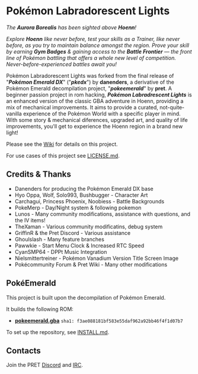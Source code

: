 # Pokémon Labradorescent Lights

_The **Aurora Borealis** has been sighted above **Hoenn**!_

_Explore **Hoenn** like never before, test your skills as a Trainer, like never before, as you try to maintain balance amongst the region. Prove your skill by earning **Gym Badges** & gaining access to the **Battle Frontier** — the front line of Pokémon battling that offers a whole new level of competition. Never-before-experienced battles await you!_

Pokémon Labradorescent Lights was forked from the final release of "_**Pokémon Emerald DX**_" ("_**pkedx**_") by **danenders**, a derivative of the Pokémon Emerald decompilation project, "_**pokeemerald**_" by **pret**.
A beginner passion project in rom hacking, _**Pokémon Labradrescent Lights**_ is an enhanced version of the classic GBA adventure in Hoenn, providing a mix of mechanical improvements. It aims to provide a curated, not-quite-vanilla experience of the Pokémon World with a specific player in mind. With some story & mechanical diferences, upgraded art, and quality of life improvements, you'll get to experience the Hoenn region in a brand new light!

Please see the [Wiki](https://github.com/HashtagMarky/Labradorescent-Lights/wiki) for details on this project.

For use cases of this project see [LICENSE.md](LICENSE.md).

## Credits & Thanks

* Danenders for producing the Pokémon Emerald DX base
* Hyo Oppa, Wolf, Solo993, Bushbugger - Character Art
* Carchagui, Princess Phoenix, Noobiess - Battle Backgrounds
* PokeMerp - Day/Night system & following pokemon
* Lunos - Many community modifications, assistance with questions, and the IV items!
* TheXaman - Various community modificatins, debug system
* GriffinR & the Pret Discord - Various assistance
* Ghoulslash - Many feature branches
* Pawwkie - Start Menu Clock & Increased RTC Speed
* CyanSMP64 - DPPt Music Integration
* Nielsmittertreiner - Pokémon Vanadium Version Title Screen Image
* Pokécommunity Forum & Pret Wiki - Many other modifications

## PokéEmerald

This project is built upon the decompilation of Pokémon Emerald.

It builds the following ROM:

* [**pokeemerald.gba**](https://datomatic.no-intro.org/index.php?page=show_record&s=23&n=1961) `sha1: f3ae088181bf583e55daf962a92bb46f4f1d07b7`

To set up the repository, see [INSTALL.md](INSTALL.md).

## Contacts

Join the PRET [Discord](https://discord.gg/d5dubZ3) and [IRC](https://web.libera.chat/?#pret).

